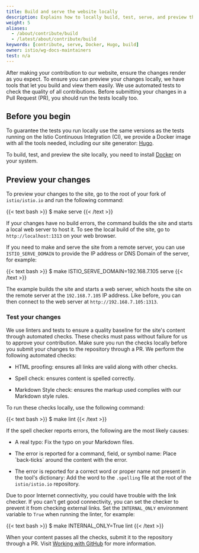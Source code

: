 ```yaml
---
title: Build and serve the website locally
description: Explains how to locally build, test, serve, and preview the website.
weight: 5
aliases:
  - /about/contribute/build
  - /latest/about/contribute/build
keywords: [contribute, serve, Docker, Hugo, build]
owner: istio/wg-docs-maintainers
test: n/a
---
```


After making your contribution to our website, ensure the changes
render as you expect. To ensure you can preview your changes locally, we have
tools that let you build and view them easily. We use automated tests to check
the quality of all contributions. Before submitting your changes in a Pull
Request (PR), you should run the tests locally too.

## Before you begin

To guarantee the tests you run locally use the same versions as the tests
running on the Istio Continuous Integration (CI), we provide a Docker image with
all the tools needed, including our site generator: [Hugo](https://gohugo.io/).

To build, test, and preview the site locally, you need to install
[Docker](https://www.docker.com/get-started) on your system.

## Preview your changes

To preview your changes to the site, go to the root of your fork of
`istio/istio.io` and run the following command:

{{< text bash >}}
$ make serve
{{< /text >}}

If your changes have no build errors, the command builds the site and starts a
local web server to host it. To see the local build of the site, go to
`http://localhost:1313` on your web browser.

If you need to make and serve the site from a remote server, you can use
`ISTIO_SERVE_DOMAIN` to provide the IP address or DNS Domain of the server, for
example:

{{< text bash >}}
$ make ISTIO_SERVE_DOMAIN=192.168.7.105 serve
{{< /text >}}

The example builds the site and starts a web server, which hosts the site on the
remote server at the `192.168.7.105` IP address. Like before, you can then
connect to the web server at `http://192.168.7.105:1313`.

### Test your changes

We use linters and tests to ensure a quality baseline for the site's content
through automated checks. These checks must pass without failure for us to
approve your contribution. Make sure you run the checks locally before you
submit your changes to the repository through a PR. We perform the following
automated checks:

- HTML proofing: ensures all links are valid along with other checks.

- Spell check: ensures content is spelled correctly.

- Markdown Style check: ensures the markup used complies with our Markdown style
  rules.

To run these checks locally, use the following command:

{{< text bash >}}
$ make lint
{{< /text >}}

If the spell checker reports errors, the following are the most likely causes:

- A real typo: Fix the typo on your Markdown files.

- The error is reported for a command, field, or symbol name: Place
  \`back-ticks\` around the content with the error.

- The error is reported for a correct word or proper name not present in the
  tool's dictionary: Add the word to the `.spelling` file at the root of the
  `istio/istio.io` repository.

Due to poor Internet connectivity, you could have trouble with the link checker.
If you can't get good connectivity, you can set the checker to prevent it from
checking external links. Set the `INTERNAL_ONLY` environment variable to `True`
when running the linter, for example:

{{< text bash >}}
$ make INTERNAL_ONLY=True lint
{{< /text >}}

When your content passes all the checks, submit it to the repository through a
PR. Visit [Working with GitHub](/pt-br/docs/releases/contribute/github) for more
information.
